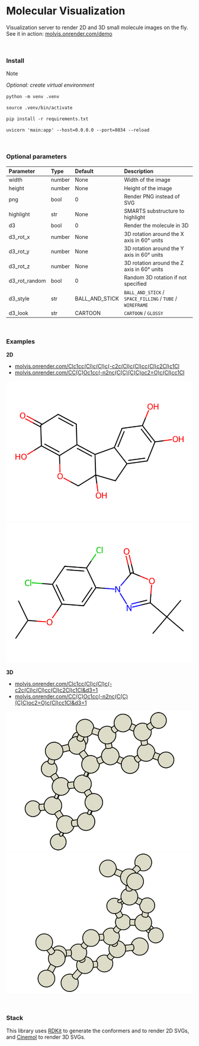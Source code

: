 # Molecular Visualization

Visualization server to render 2D and 3D small molecule images on the fly.  
See it in action: [molvis.onrender.com/demo](https://molvis.onrender.com/demo)

<br>

### Install

> [!NOTE]  
> _Optional: create virtual environment_
>
> ```shell
> python -m venv .venv
> ```
>
> ```shell
> source .venv/bin/activate
> ```

```shell
pip install -r requirements.txt
```

```
uvicorn 'main:app' --host=0.0.0.0 --port=8034 --reload
```

<br>

### Optional parameters

| Parameter     | Type   | Default        | Description                                               |
| :------------ | :----- | :------------- | :-------------------------------------------------------- |
| width         | number | None           | Width of the image                                        |
| height        | number | None           | Height of the image                                       |
| png           | bool   | 0              | Render PNG instead of SVG                                 |
| highlight     | str    | None           | SMARTS substructure to highlight                          |
| d3            | bool   | 0              | Render the molecule in 3D                                 |
| d3_rot_x      | number | None           | 3D rotation around the X axis in 60° units                |
| d3_rot_y      | number | None           | 3D rotation around the Y axis in 60° units                |
| d3_rot_z      | number | None           | 3D rotation around the Z axis in 60° units                |
| d3_rot_random | bool   | 0              | Random 3D rotation if not specified                       |
| d3_style      | str    | BALL_AND_STICK | `BALL_AND_STICK` / `SPACE_FILLING` / `TUBE` / `WIREFRAME` |
| d3_look       | str    | CARTOON        | `CARTOON` / `GLOSSY`                                      |

<br>

### Examples

**2D**

-   [molvis.onrender.com/Clc1cc(Cl)c(Cl)c(-c2c(Cl)c(Cl)cc(Cl)c2Cl)c1Cl](<http://molvis.onrender.com/Clc1cc(Cl)c(Cl)c(-c2c(Cl)c(Cl)cc(Cl)c2Cl)c1Cl>)
-   [molvis.onrender.com/CC(C)Oc1cc(-n2nc(C(C)(C)C)oc2=O)c(Cl)cc1Cl](<http://molvis.onrender.com/CC(C)Oc1cc(-n2nc(C(C)(C)C)oc2=O)c(Cl)cc1Cl>)

![image](assets/hematein-2d.svg)
![image](assets/oxadiazon-2d.svg)

**3D**

-   [molvis.onrender.com/Clc1cc(Cl)c(Cl)c(-c2c(Cl)c(Cl)cc(Cl)c2Cl)c1Cl&d3=1](<http://molvis.onrender.com/Clc1cc(Cl)c(Cl)c(-c2c(Cl)c(Cl)cc(Cl)c2Cl)c1Cl?d3=1>)
-   [molvis.onrender.com/CC(C)Oc1cc(-n2nc(C(C)(C)C)oc2=O)c(Cl)cc1Cl&d3=1](<http://molvis.onrender.com/CC(C)Oc1cc(-n2nc(C(C)(C)C)oc2=O)c(Cl)cc1Cl?d3=1>)

![image](assets/hematein-3d.svg)
![image](assets/oxadiazon-3d.svg)

<br>

### Stack

This library uses [RDKit](https://www.rdkit.org/) to generate the conformers and to render 2D SVGs, and [Cinemol](https://github.com/moltools/CineMol) to render 3D SVGs.

<!-- source ../agenv/bin/activate -->
